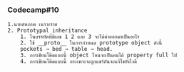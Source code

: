 ### Codecamp#10
    1.นายสหภาพ เนาวะราช
    2. Prototypal inheritance
        1. ในบรรทัดที่มีเลข 1 2 และ 3 จะได้ค่าออกมาเป็นอะไร
        2. ใช้ __proto__ ในการกำหนด prototype object ดังนี้ 
		pockets → bed → table → head.
        3. การเขียนโค๊ดแบบนี้ object ไหนจะเป็นคนได้ property full ไป 
        4. การเขียนโค๊ดแบบนี้ กระเพาะจะถูกแชร์กันจะแก้ไขยังไงดี 


